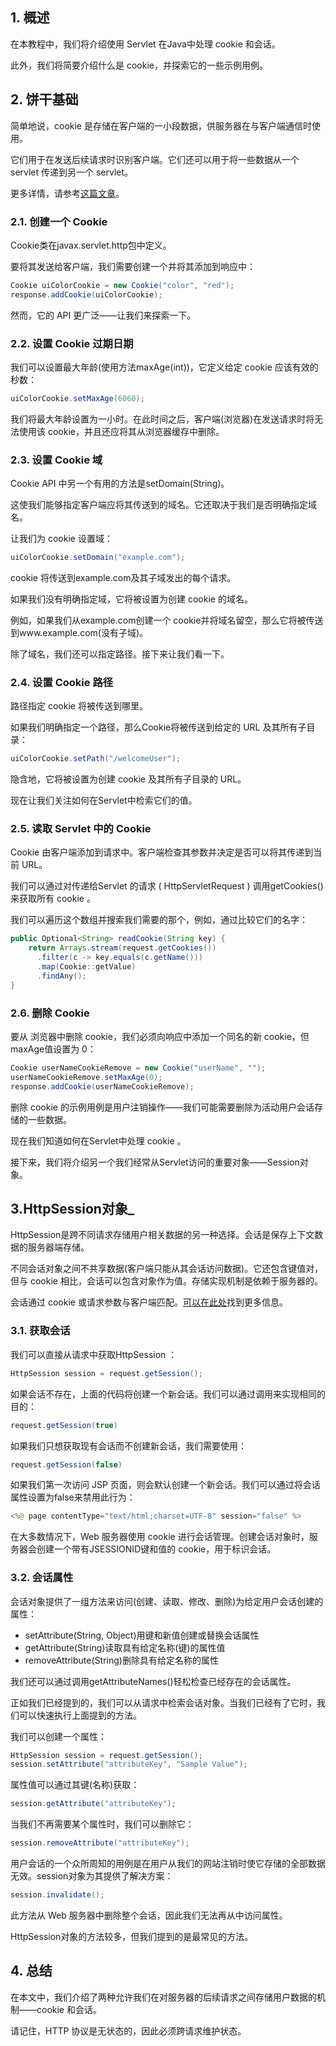 ## 1. 概述

在本教程中，我们将介绍使用 Servlet 在Java中处理 cookie 和会话。

此外，我们将简要介绍什么是 cookie，并探索它的一些示例用例。

## 2. 饼干基础

简单地说，cookie 是存储在客户端的一小段数据，供服务器在与客户端通信时使用。

它们用于在发送后续请求时识别客户端。它们还可以用于将一些数据从一个 servlet 传递到另一个 servlet。

更多详情，请参考[这篇文章](https://pl.wikipedia.org/wiki/HTTP_cookie)。

### 2.1. 创建一个 Cookie

Cookie类在javax.servlet.http包中定义。

要将其发送给客户端，我们需要创建一个并将其添加到响应中：

```java
Cookie uiColorCookie = new Cookie("color", "red");
response.addCookie(uiColorCookie);

```

然而，它的 API 更广泛——让我们来探索一下。

### 2.2. 设置 Cookie 过期日期

我们可以设置最大年龄(使用方法maxAge(int))，它定义给定 cookie 应该有效的秒数：

```java
uiColorCookie.setMaxAge(6060);

```

我们将最大年龄设置为一小时。在此时间之后，客户端(浏览器)在发送请求时将无法使用该 cookie，并且还应将其从浏览器缓存中删除。

### 2.3. 设置 Cookie 域

Cookie API 中另一个有用的方法是setDomain(String)。

这使我们能够指定客户端应将其传送到的域名。它还取决于我们是否明确指定域名。

让我们为 cookie 设置域：

```java
uiColorCookie.setDomain("example.com");
```

cookie 将传送到example.com及其子域发出的每个请求。

如果我们没有明确指定域，它将被设置为创建 cookie 的域名。

例如，如果我们从example.com创建一个 cookie并将域名留空，那么它将被传送到www.example.com(没有子域)。

除了域名，我们还可以指定路径。接下来让我们看一下。

### 2.4. 设置 Cookie 路径

路径指定 cookie 将被传送到哪里。

如果我们明确指定一个路径，那么Cookie将被传送到给定的 URL 及其所有子目录：

```java
uiColorCookie.setPath("/welcomeUser");
```

隐含地，它将被设置为创建 cookie 及其所有子目录的 URL。

现在让我们关注如何在Servlet中检索它们的值。

### 2.5. 读取 Servlet 中的 Cookie

Cookie 由客户端添加到请求中。客户端检查其参数并决定是否可以将其传递到当前 URL。

我们可以通过对传递给Servlet 的请求 ( HttpServletRequest ) 调用getCookies()来获取所有 cookie 。

我们可以遍历这个数组并搜索我们需要的那个，例如，通过比较它们的名字：

```java
public Optional<String> readCookie(String key) {
    return Arrays.stream(request.getCookies())
      .filter(c -> key.equals(c.getName()))
      .map(Cookie::getValue)
      .findAny();
}
```

### 2.6. 删除 Cookie

要从 浏览器中删除 cookie，我们必须向响应中添加一个同名的新 cookie，但maxAge值设置为 0：

```java
Cookie userNameCookieRemove = new Cookie("userName", "");
userNameCookieRemove.setMaxAge(0);
response.addCookie(userNameCookieRemove);
```

删除 cookie 的示例用例是用户注销操作——我们可能需要删除为活动用户会话存储的一些数据。

现在我们知道如何在Servlet中处理 cookie 。

接下来，我们将介绍另一个我们经常从Servlet访问的重要对象——Session对象。

## 3.HttpSession对象_

HttpSession是跨不同请求存储用户相关数据的另一种选择。会话是保存上下文数据的服务器端存储。

不同会话对象之间不共享数据(客户端只能从其会话访问数据)。它还包含键值对，但与 cookie 相比，会话可以包含对象作为值。存储实现机制是依赖于服务器的。

会话通过 cookie 或请求参数与客户端匹配。[可以在此处](https://en.wikipedia.org/wiki/Session_(computer_science))找到更多信息。

### 3.1. 获取会话

我们可以直接从请求中获取HttpSession ：

```java
HttpSession session = request.getSession();

```

如果会话不存在，上面的代码将创建一个新会话。我们可以通过调用来实现相同的目的：

```java
request.getSession(true)
```

如果我们只想获取现有会话而不创建新会话，我们需要使用：

```java
request.getSession(false)

```

如果我们第一次访问 JSP 页面，则会默认创建一个新会话。我们可以通过将会话属性设置为false来禁用此行为：

```java
<%@ page contentType="text/html;charset=UTF-8" session="false" %>
```

在大多数情况下，Web 服务器使用 cookie 进行会话管理。创建会话对象时，服务器会创建一个带有JSESSIONID键和值的 cookie，用于标识会话。

### 3.2. 会话属性

会话对象提供了一组方法来访问(创建、读取、修改、删除)为给定用户会话创建的属性：

-   setAttribute(String, Object)用键和新值创建或替换会话属性
-   getAttribute(String)读取具有给定名称(键)的属性值
-   removeAttribute(String)删除具有给定名称的属性

我们还可以通过调用getAttributeNames()轻松检查已经存在的会话属性。

正如我们已经提到的，我们可以从请求中检索会话对象。当我们已经有了它时，我们可以快速执行上面提到的方法。

我们可以创建一个属性：

```java
HttpSession session = request.getSession();
session.setAttribute("attributeKey", "Sample Value");

```

属性值可以通过其键(名称)获取：

```java
session.getAttribute("attributeKey");

```

当我们不再需要某个属性时，我们可以删除它：

```java
session.removeAttribute("attributeKey");

```

用户会话的一个众所周知的用例是在用户从我们的网站注销时使它存储的全部数据无效。session对象为其提供了解决方案：

```java
session.invalidate();

```

此方法从 Web 服务器中删除整个会话，因此我们无法再从中访问属性。

HttpSession对象的方法较多，但我们提到的是最常见的方法。

## 4. 总结

在本文中，我们介绍了两种允许我们在对服务器的后续请求之间存储用户数据的机制——cookie 和会话。

请记住，HTTP 协议是无状态的，因此必须跨请求维护状态。